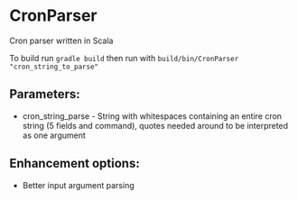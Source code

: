 # CronParser
Cron parser written in Scala

To build run `gradle build` then run with `build/bin/CronParser "cron_string_to_parse"`

## Parameters:

* cron_string_parse - String with whitespaces containing an entire cron string (5 fields and command),
                      quotes needed around to be interpreted as one argument

## Enhancement options:

* Better input argument parsing
